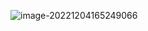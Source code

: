 ![image-20221204165249066](https://user-images.githubusercontent.com/76278615/205482863-fce79957-e9b2-477e-97f4-92aee655677e.png)
